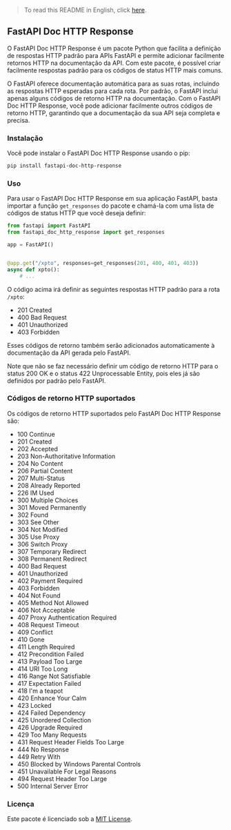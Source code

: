 > To read this README in English, click [here](./README.md).

## FastAPI Doc HTTP Response

O FastAPI Doc HTTP Response é um pacote Python que facilita a definição de respostas HTTP padrão para APIs FastAPI e permite adicionar facilmente retornos HTTP na documentação da API. Com este pacote, é possível criar facilmente respostas padrão para os códigos de status HTTP mais comuns.

O FastAPI oferece documentação automática para as suas rotas, incluindo as respostas HTTP esperadas para cada rota. Por padrão, o FastAPI inclui apenas alguns códigos de retorno HTTP na documentação. Com o FastAPI Doc HTTP Response, você pode adicionar facilmente outros códigos de retorno HTTP, garantindo que a documentação da sua API seja completa e precisa.

### Instalação

Você pode instalar o FastAPI Doc HTTP Response usando o pip:

```bash
pip install fastapi-doc-http-response
```

### Uso

Para usar o FastAPI Doc HTTP Response em sua aplicação FastAPI, basta importar a função `get_responses` do pacote e chamá-la com uma lista de códigos de status HTTP que você deseja definir:

```python
from fastapi import FastAPI
from fastapi_doc_http_response import get_responses

app = FastAPI()


@app.get("/xpto", responses=get_responses(201, 400, 401, 403))
async def xpto():
    # ...
```

O código acima irá definir as seguintes respostas HTTP padrão para a rota `/xpto`:

- 201 Created
- 400 Bad Request
- 401 Unauthorized
- 403 Forbidden

Esses códigos de retorno também serão adicionados automaticamente à documentação da API gerada pelo FastAPI.

Note que não se faz necessário definir um código de retorno HTTP para o status 200 OK e o status 422 Unprocessable Entity, pois eles já são definidos por padrão pelo FastAPI.

### Códigos de retorno HTTP suportados

Os códigos de retorno HTTP suportados pelo FastAPI Doc HTTP Response são:

- 100 Continue
- 201 Created
- 202 Accepted
- 203 Non-Authoritative Information
- 204 No Content
- 206 Partial Content
- 207 Multi-Status
- 208 Already Reported
- 226 IM Used
- 300 Multiple Choices
- 301 Moved Permanently
- 302 Found
- 303 See Other
- 304 Not Modified
- 305 Use Proxy
- 306 Switch Proxy
- 307 Temporary Redirect
- 308 Permanent Redirect
- 400 Bad Request
- 401 Unauthorized
- 402 Payment Required
- 403 Forbidden
- 404 Not Found
- 405 Method Not Allowed
- 406 Not Acceptable
- 407 Proxy Authentication Required
- 408 Request Timeout
- 409 Conflict
- 410 Gone
- 411 Length Required
- 412 Precondition Failed
- 413 Payload Too Large
- 414 URI Too Long
- 416 Range Not Satisfiable
- 417 Expectation Failed
- 418 I'm a teapot
- 420 Enhance Your Calm
- 423 Locked
- 424 Failed Dependency
- 425 Unordered Collection
- 426 Upgrade Required
- 429 Too Many Requests
- 431 Request Header Fields Too Large
- 444 No Response
- 449 Retry With
- 450 Blocked by Windows Parental Controls
- 451 Unavailable For Legal Reasons
- 494 Request Header Too Large
- 500 Internal Server Error

### Licença
Este pacote é licenciado sob a [MIT License](https://opensource.org/license/mit/).